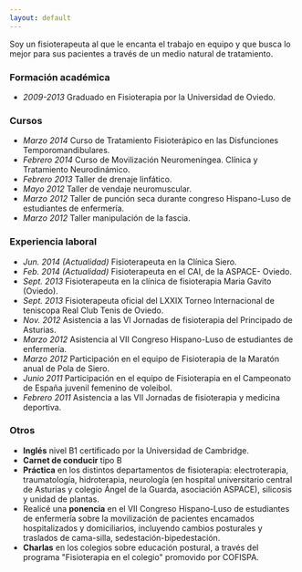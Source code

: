 ```yaml
---
layout: default
---
```


<p id="cita">Soy un fisioterapeuta al que le encanta el trabajo en equipo y que busca lo mejor para sus pacientes a través de un medio natural de tratamiento.</p>

### Formación académica
- _2009-2013_ Graduado en Fisioterapia por la Universidad de Oviedo.

### Cursos
- _Marzo 2014_ Curso de Tratamiento Fisioterápico en las Disfunciones Temporomandibulares.
- _Febrero 2014_ Curso de Movilización Neuromeníngea. Clínica y Tratamiento Neurodinámico.
- _Febrero 2013_ Taller de drenaje linfático.
- _Mayo 2012_ Taller de vendaje neuromuscular.
- _Marzo 2012_ Taller de punción seca durante congreso Hispano-Luso de estudiantes de enfermería.
- _Marzo 2012_ Taller manipulación de la fascia.

### Experiencia laboral
- _Jun. 2014 (Actualidad)_ Fisioterapeuta en la Clínica Siero.
- _Feb. 2014 (Actualidad)_ Fisioterapeuta en el CAI, de la ASPACE- Oviedo.
- _Sept. 2013_ Fisioterapeuta en la clínica de fisioterapia Maria Gavito (Oviedo).
- _Sept. 2013_ Fisioterapeuta oficial del LXXIX Torneo Internacional de teniscopa Real Club Tenis de Oviedo.
- _Nov. 2012_ Asistencia a las VI Jornadas de fisioterapia del Principado de Asturias.
- _Marzo 2012_ Asistencia al VII Congreso Hispano-Luso de estudiantes de enfermería.
- _Marzo 2012_ Participación en el equipo de Fisioterapia de la Maratón anual de Pola de Siero.
- _Junio 2011_ Participación en el equipo de Fisioterapia en el Campeonato de España juvenil femenino de voleibol.
- _Febrero 2011_ Asistencia a las VII Jornadas de fisioterapia y medicina deportiva.
        
### Otros
- **Inglés** nivel B1 certificado por la Universidad de Cambridge.
- **Carnet de conducir** tipo B
- **Práctica** en los distintos departamentos de fisioterapia: electroterapia, traumatología, hidroterapia, neurología (en hospital universitario central de Asturias y colegio Ángel de la Guarda, asociación ASPACE), silicosis y unidad de plantas.
- Realicé una **ponencia** en el VII Congreso Hispano-Luso de estudiantes de enfermería sobre la movilización de pacientes encamados hospitalizados y domiciliarios, incluyendo cambios posturales y traslados de cama-silla, sedestación-bipedestación.
- **Charlas** en los colegios sobre educación postural, a través del programa "Fisioterapia en el colegio" promovido por COFISPA.

